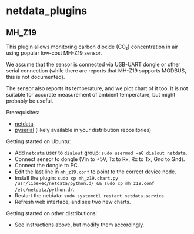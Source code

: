 # netdata_plugins

## MH_Z19

This plugin allows monitoring carbon dioxide (CO₂) concentration in air using popular low-cost MH-Z19 sensor.

We assume that the sensor is connected via USB-UART dongle or other serial connection (while there are reports that MH-Z19 supports MODBUS, this is not documented).

The sensor also reports its temperature, and we plot chart of it too. It is not suitable for accurate measurement of ambient temperature, but might probably be useful.

Prerequisites:

- [netdata](https://github.com/firehol/netdata)
- [pyserial](https://github.com/pyserial/pyserial) (likely available in your distribution repositories)

Getting started on Ubuntu:

- Add `netdata` user to `dialout` group: `sudo usermod -aG dialout netdata`.
- Connect sensor to dongle (Vin to +5V, Tx to Rx, Rx to Tx, Gnd to Gnd).
- Connect the dongle to PC.
- Edit the last line in `mh_z19.conf` to point to the correct device node.
- Install the plugin: `sudo cp mh_z19.chart.py /usr/libexec/netdata/python.d/ && sudo cp mh_z19.conf /etc/netdata/python.d/`.
- Restart the netdata: `sudo systemctl restart netdata.service`.
- Refresh web interface, and see two new charts.

Getting started on other distributions:

- See instructions above, but modify them accordingly.

